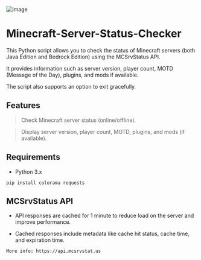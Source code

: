 ![image](https://github.com/Cr0mb/Minecraft-Server-Status-Checker/assets/137664526/1b2af8d0-7eb7-4163-9bdd-8bfe0c718cdf)


# Minecraft-Server-Status-Checker
This Python script allows you to check the status of Minecraft servers (both Java Edition and Bedrock Edition) using the MCSrvStatus API. 

It provides information such as server version, player count, MOTD (Message of the Day), plugins, and mods if available. 

The script also supports an option to exit gracefully.

## Features

> Check Minecraft server status (online/offline).

> Display server version, player count, MOTD, plugins, and mods (if available).

## Requirements
- Python 3.x
```
pip install colorama requests
```

## MCSrvStatus API

- API responses are cached for 1 minute to reduce load on the server and improve performance.

- Cached responses include metadata like cache hit status, cache time, and expiration time.

```
More info: https://api.mcsrvstat.us
```

